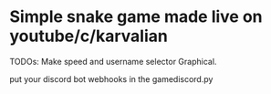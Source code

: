 # Simple snake game made live on youtube/c/karvalian


TODOs:
  Make speed and username selector Graphical.

put your discord bot webhooks in the gamediscord.py

